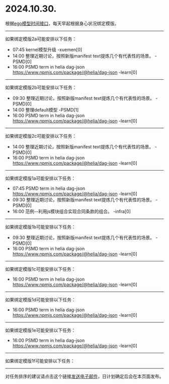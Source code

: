# 2024.10.30.

根据[ego模型时间接口](https://gitee.com/hyg/blog/blob/master/timeflow.md)，每天早起根据身心状况绑定模版。

---
如果绑定模版2a可能安排以下任务：

- 07:45	kernel模型升级 -xuemen[0]
- 14:00	整理近期讨论，按照新版manifest text提炼几个有代表性的场景。 -PSMD[0]
- 16:00	PSMD term in helia dag-json https://www.npmjs.com/package/@helia/dag-json -learn[0]

---
如果绑定模版2b可能安排以下任务：

- 09:30	整理近期讨论，按照新版manifest text提炼几个有代表性的场景。 -PSMD[0]
- 14:00	整理default模型 -PSMD[1]
- 16:00	PSMD term in helia dag-json https://www.npmjs.com/package/@helia/dag-json -learn[0]

---
如果绑定模版2c可能安排以下任务：

- 14:00	整理近期讨论，按照新版manifest text提炼几个有代表性的场景。 -PSMD[0]
- 16:00	PSMD term in helia dag-json https://www.npmjs.com/package/@helia/dag-json -learn[0]

---
如果绑定模版1a可能安排以下任务：

- 07:45	PSMD term in helia dag-json https://www.npmjs.com/package/@helia/dag-json -learn[0]
- 09:30	整理近期讨论，按照新版manifest text提炼几个有代表性的场景。 -PSMD[0]
- 16:00	范例--利用js模块组合实现合同条款的组合。 -infra[0]

---
如果绑定模版1b可能安排以下任务：

- 09:30	整理近期讨论，按照新版manifest text提炼几个有代表性的场景。 -PSMD[0]
- 16:00	PSMD term in helia dag-json https://www.npmjs.com/package/@helia/dag-json -learn[0]

---
如果绑定模版1c可能安排以下任务：

- 16:00	PSMD term in helia dag-json https://www.npmjs.com/package/@helia/dag-json -learn[0]

---
如果绑定模版1d可能安排以下任务：

- 16:00	PSMD term in helia dag-json https://www.npmjs.com/package/@helia/dag-json -learn[0]

---
如果绑定模版1e可能安排以下任务：

- 16:00	PSMD term in helia dag-json https://www.npmjs.com/package/@helia/dag-json -learn[0]

---
如果绑定模版1f可能安排以下任务：


---
对任务排序的建议请点击这个链接<a href="mailto:huangyg@mars22.com?subject=关于2024.10.30.任务排序的建议&body=date: 2024.10.30.%0D%0Afile: ../../blog/release/time/d.20241030.md%0D%0A---请勿修改邮件主题及以上内容---%0D%0A">发送电子邮件</a>，日计划确定后会在本页面发布。